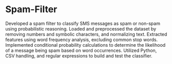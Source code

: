 # Spam-Filter

Developed a spam filter to classify SMS messages as spam or non-spam using probabilistic reasoning. Loaded and preprocessed the dataset by removing numbers and symbolic characters, and normalizing text. Extracted features using word frequency analysis, excluding common stop words. Implemented conditional probability calculations to determine the likelihood of a message being spam based on word occurrences. Utilized Python, CSV handling, and regular expressions to build and test the classifier.

